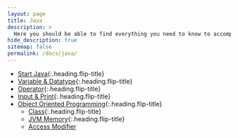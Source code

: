 ```yaml
---
layout: page
title: Java
description: >
  Here you should be able to find everything you need to know to accomplish the most common tasks when blogging with Hydejack.
hide_description: true
sitemap: false
permalink: /docs/java/
---
```


* [Start Java]{:.heading.flip-title}
* [Variable & Datatype]{:.heading.flip-title}
* [Operator]{:.heading.flip-title}
* [Input & Print]{:.heading.flip-title}
* [Object Oriented Programming]{:.heading.flip-title}
  * [Class]{:.heading.flip-title}
  * [JVM Memory]{:.heading.flip-title}
  * [Access Modifier](/oop/access_modifier.md)

[Start Java]: start_java.md
[Variable & Datatype]: variable_and_datatype.md
[Operator]: operator.md
[Input & Print]: input_and_print.md
[Object Oriented Programming]: /docs/java/oop/
[Class]: /oop/class.md
[JVM Memory]: /oop/jvm_memory.md
[Access Modifier]: /oop/access_modifier.md
